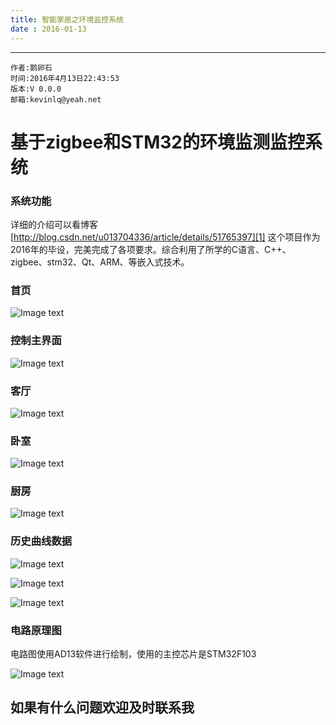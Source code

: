 ```yaml
---
title: 智能家居之环境监控系统
date : 2016-01-13
---
```


******

    作者:鹅卵石
    时间:2016年4月13日22:43:53
    版本:V 0.0.0
    邮箱:kevinlq@yeah.net


# 基于zigbee和STM32的环境监测监控系统

### 系统功能
详细的介绍可以看博客[http://blog.csdn.net/u013704336/article/details/51765397][1]
这个项目作为2016年的毕设，完美完成了各项要求。综合利用了所学的C语言、C++、zigbee、stm32、Qt、ARM、等嵌入式技术。

  [1]: http://blog.csdn.net/u013704336/article/details/51765397
  
  ### 首页
  ![Image text](http://git.oschina.net/kevinlq0912/SmartHOme-ARM/raw/master/screen/home.png)
  
 ### 控制主界面
  ![Image text](http://git.oschina.net/kevinlq0912/SmartHOme-ARM/raw/master/screen/controlHome.png)
  
 ### 客厅
  ![Image text](http://git.oschina.net/kevinlq0912/SmartHOme-ARM/raw/master/screen/parlour.png)
  
 ### 卧室
  ![Image text](http://git.oschina.net/kevinlq0912/SmartHOme-ARM/raw/master/screen/bedroom.png)
  
 ### 厨房
   ![Image text](http://git.oschina.net/kevinlq0912/SmartHOme-ARM/raw/master/screen/kitchen.png)
  
 ### 历史曲线数据
   ![Image text](http://git.oschina.net/kevinlq0912/SmartHOme-ARM/raw/master/screen/temp.png)
   
   ![Image text](http://git.oschina.net/kevinlq0912/SmartHOme-ARM/raw/master/screen/smoke.png)
   
   ![Image text](http://git.oschina.net/kevinlq0912/SmartHOme-ARM/raw/master/screen/hum.png)
   

   ### 电路原理图
   电路图使用AD13软件进行绘制，使用的主控芯片是STM32F103
   
   ![Image text](http://git.oschina.net/kevinlq0912/SmartHOme-ARM/raw/master/screen/stm32.png)
   
 ## 如果有什么问题欢迎及时联系我
